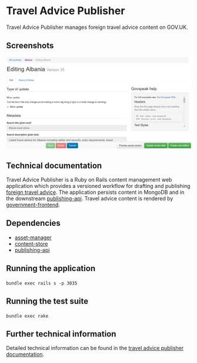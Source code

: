 # Travel Advice Publisher

Travel Advice Publisher manages foreign travel advice content on GOV.UK.

## Screenshots

![Travel Advice Publisher](docs/images/screenshot.png)

## Technical documentation

Travel Advice Publisher is a Ruby on Rails content management web application
which provides a versioned workflow for drafting and publishing [foreign travel
advice](http://www.gov.uk/foreign-travel-advice).  The application persists
content in MongoDB and in the downstream
[publishing-api](https://github.com/alphagov/publishing-api).  Travel advice
content is rendered by
[government-frontend](https://github.com/alphagov/government-frontend).

## Dependencies

- [asset-manager](https://github.com/alphagov/asset-manager)
- [content-store](https://github.com/alphagov/content-store)
- [publishing-api](https://github.com/alphagov/publishing-api)

## Running the application

`bundle exec rails s -p 3035`

## Running the test suite

`bundle exec rake`

## Further technical information

Detailed technical information can be found in the [travel advice publisher
documentation](docs/further-technical-information.md).
